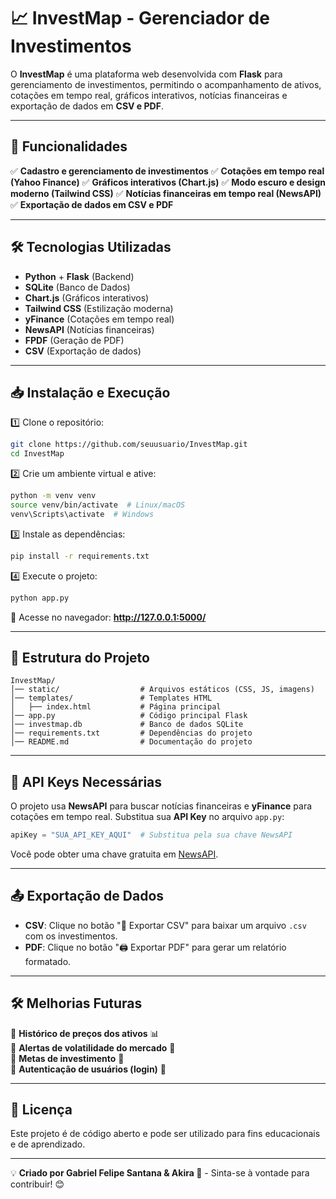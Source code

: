 # 📈 InvestMap - Gerenciador de Investimentos

O **InvestMap** é uma plataforma web desenvolvida com **Flask** para gerenciamento de investimentos, permitindo o acompanhamento de ativos, cotações em tempo real, gráficos interativos, notícias financeiras e exportação de dados em **CSV e PDF**.

---

## 🚀 Funcionalidades

✅ **Cadastro e gerenciamento de investimentos**
✅ **Cotações em tempo real (Yahoo Finance)**
✅ **Gráficos interativos (Chart.js)**
✅ **Modo escuro e design moderno (Tailwind CSS)**
✅ **Notícias financeiras em tempo real (NewsAPI)**
✅ **Exportação de dados em CSV e PDF**

---

## 🛠️ Tecnologias Utilizadas

- **Python** + **Flask** (Backend)
- **SQLite** (Banco de Dados)
- **Chart.js** (Gráficos interativos)
- **Tailwind CSS** (Estilização moderna)
- **yFinance** (Cotações em tempo real)
- **NewsAPI** (Notícias financeiras)
- **FPDF** (Geração de PDF)
- **CSV** (Exportação de dados)

---

## 📥 Instalação e Execução

1️⃣ Clone o repositório:
```bash
git clone https://github.com/seuusuario/InvestMap.git
cd InvestMap
```

2️⃣ Crie um ambiente virtual e ative:
```bash
python -m venv venv
source venv/bin/activate  # Linux/macOS
venv\Scripts\activate  # Windows
```

3️⃣ Instale as dependências:
```bash
pip install -r requirements.txt
```

4️⃣ Execute o projeto:
```bash
python app.py
```

🔗 Acesse no navegador: **http://127.0.0.1:5000/**

---

## 📁 Estrutura do Projeto
```
InvestMap/
│── static/                  # Arquivos estáticos (CSS, JS, imagens)
│── templates/               # Templates HTML
│   ├── index.html           # Página principal
│── app.py                   # Código principal Flask
│── investmap.db             # Banco de dados SQLite
│── requirements.txt         # Dependências do projeto
│── README.md                # Documentação do projeto
```

---

## 📄 API Keys Necessárias
O projeto usa **NewsAPI** para buscar notícias financeiras e **yFinance** para cotações em tempo real. Substitua sua **API Key** no arquivo `app.py`:
```python
apiKey = "SUA_API_KEY_AQUI"  # Substitua pela sua chave NewsAPI
```
Você pode obter uma chave gratuita em [NewsAPI](https://newsapi.org/).

---

## 📤 Exportação de Dados
- **CSV**: Clique no botão "📄 Exportar CSV" para baixar um arquivo `.csv` com os investimentos.
- **PDF**: Clique no botão "🖨️ Exportar PDF" para gerar um relatório formatado.

---

## 🛠️ Melhorias Futuras
🚀 **Histórico de preços dos ativos** 📊  
🚀 **Alertas de volatilidade do mercado** 🔔  
🚀 **Metas de investimento** 🎯  
🚀 **Autenticação de usuários (login)** 🔐  

---

## 📜 Licença
Este projeto é de código aberto e pode ser utilizado para fins educacionais e de aprendizado.

---

💡 **Criado por Gabriel Felipe Santana & Akira 🤖** - Sinta-se à vontade para contribuir! 😊

